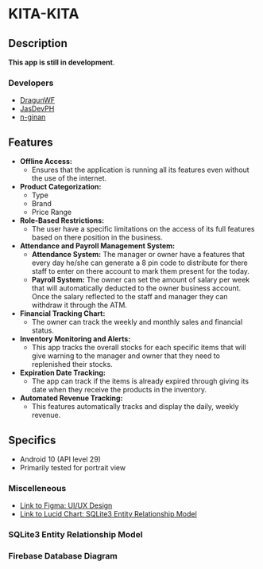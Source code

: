 # KITA-KITA

## Description

**This app is still in development**.

### Developers

- [DragunWF](https://github.com/DragunWF) 
- [JasDevPH](https://github.com/JasDevPH) 
- [n-ginan](https://github.com/n-ginan)

## Features

- **Offline Access:**
  - Ensures that the application is running all its features even without the use of the internet.
- **Product Categorization:**
  - Type
  - Brand
  - Price Range
- **Role-Based Restrictions:**
  - The user have a specific limitations on the access of its full features based on there position in the business.
- **Attendance and Payroll Management System:**
  - **Attendance System:** The manager or owner have a features that every day he/she can generate a 8 pin code to distribute for there staff to enter on there account to mark them present for the today.
  - **Payroll System:** The owner can set the amount of salary per week that will automatically deducted to the owner business account. Once the salary reflected to the staff and manager they can withdraw it through the ATM.
- **Financial Tracking Chart:**
  - The owner can track the weekly and monthly sales and financial status.
- **Inventory Monitoring and Alerts:**
  - This app tracks the overall stocks for each specific items that will give warning to the manager and owner that they need to replenished their stocks.
- **Expiration Date Tracking:**
  - The app can track if the items is already expired through giving its date when they receive the products in the inventory.
- **Automated Revenue Tracking:**
  - This features automatically tracks and display the daily, weekly revenue.

## Specifics

- Android 10 (API level 29)
- Primarily tested for portrait view

### Miscelleneous

- [Link to Figma: UI/UX Design](<https://www.figma.com/file/pwLvQ01skPEplOd4rashJp/(P.O.S)-KITA-KITA?type=design&node-id=0%3A1&mode=design&t=AVeI6d4q5r2OMBuP-1>)
- [Link to Lucid Chart: SQLite3 Entity Relationship Model](https://lucid.app/lucidchart/ecf49928-a728-4c1a-9861-85500ffde9ff/edit?invitationId=inv_aa8995e4-5db3-408b-a497-fce25f2b602a)

### SQLite3 Entity Relationship Model

### Firebase Database Diagram
